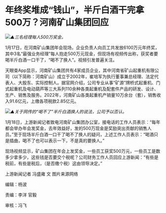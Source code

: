 # 年终奖堆成“钱山”，半斤白酒干完拿500万？河南矿山集团回应

![](https://inews.gtimg.com/newsapp_bt/0/15616862707/1000)_▲三名经理每人500万奖金。_

1月17日，在河南矿山集团年会现场，企业负责人向员工共发放6100万元年终奖，其中3名“最强业务经理”每人抱走500万元现金，但现场有视频传出称，获奖者要喝半斤白酒一口干了，“喝不了换人”。视频引发普遍关注。

天眼查App显示，河南矿山集团共有4家成员企业，其中河南省矿山起重机有限公司（以下简称：河南矿山）成立于2002年，崔培军为执行董事兼总经理、法定代表人、大股东、实际控制人。据官网介绍，公司专业从事“矿源”牌桥式起重机、门式起重机及电动葫芦等三大系列110余种各类起重机及配套件产品的研发、设计、生产、销售及服务。2022年，河南矿山各类起重机产销量10万余台（套），销售收入91.6亿元，上缴各项税款2.85亿元。

![](https://inews.gtimg.com/newsapp_bt/0/15616862708/1000)_▲关于网传的“喝不了”半斤白酒换人的说法，公司予以否认。_

1月18日，上游新闻记者致电河南矿山集团办公室，接电话的工作人员表示：“每年都会举办年会发奖金，去年效益好，发的500万现金是奖励突出贡献的销售人员。”至于现场半斤白酒一口干了喝不了换人的疑问，上述工作人员表示：“喝酒只是插曲，喝不了也可以表示一下，不是真的要换人。”

现场视频显示，矿山集团在年会上发奖金，一些员工获奖500万元，一些员工是数多少拿多少，这些钱是否要交个税呢？公司财务工作人员回应上游新闻：“有些是税前，有些是税后，（是否缴个税）这由领导决定。”

上游新闻记者 冯盛雍 文 图片来源网络

编辑：杨波

责编：李洋 官毅

审核：冯飞

